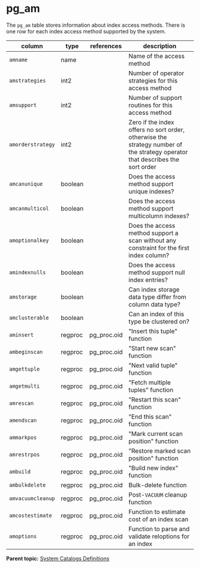 # pg\_am 

The `pg_am` table stores information about index access methods. There is one row for each index access method supported by the system.

|column|type|references|description|
|------|----|----------|-----------|
|`amname`|name| |Name of the access method|
|`amstrategies`|int2| |Number of operator strategies for this access method|
|`amsupport`|int2| |Number of support routines for this access method|
|`amorderstrategy`|int2| |Zero if the index offers no sort order, otherwise the strategy number of the strategy operator that describes the sort order|
|`amcanunique`|boolean| |Does the access method support unique indexes?|
|`amcanmulticol`|boolean| |Does the access method support multicolumn indexes?|
|`amoptionalkey`|boolean| |Does the access method support a scan without any constraint for the first index column?|
|`amindexnulls`|boolean| |Does the access method support null index entries?|
|`amstorage`|boolean| |Can index storage data type differ from column data type?|
|`amclusterable`|boolean| |Can an index of this type be clustered on?|
|`aminsert`|regproc|pg\_proc.oid|"Insert this tuple" function|
|`ambeginscan`|regproc|pg\_proc.oid|"Start new scan" function|
|`amgettuple`|regproc|pg\_proc.oid|"Next valid tuple" function|
|`amgetmulti`|regproc|pg\_proc.oid|"Fetch multiple tuples" function|
|`amrescan`|regproc|pg\_proc.oid|"Restart this scan" function|
|`amendscan`|regproc|pg\_proc.oid|"End this scan" function|
|`ammarkpos`|regproc|pg\_proc.oid|"Mark current scan position" function|
|`amrestrpos`|regproc|pg\_proc.oid|"Restore marked scan position" function|
|`ambuild`|regproc|pg\_proc.oid|"Build new index" function|
|`ambulkdelete`|regproc|pg\_proc.oid|Bulk-delete function|
|`amvacuumcleanup`|regproc|pg\_proc.oid|Post-`VACUUM` cleanup function|
|`amcostestimate`|regproc|pg\_proc.oid|Function to estimate cost of an index scan|
|`amoptions`|regproc|pg\_proc.oid|Function to parse and validate reloptions for an index|

**Parent topic:** [System Catalogs Definitions](../system_catalogs/catalog_ref-html.html)

